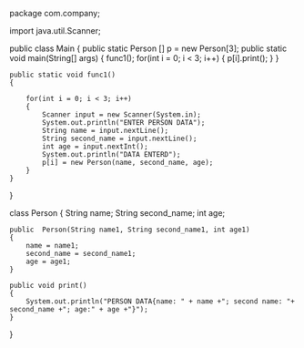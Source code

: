 package com.company;

import java.util.Scanner;

public class Main
{
    public static Person [] p = new Person[3];
    public static void main(String[] args)
    {
        func1();
        for(int i = 0; i < 3; i++)
        {
            p[i].print();
        }
    }

    public static void func1()
    {

        for(int i = 0; i < 3; i++)
        {
            Scanner input = new Scanner(System.in);
            System.out.println("ENTER PERSON DATA");
            String name = input.nextLine();
            String second_name = input.nextLine();
            int age = input.nextInt();
            System.out.println("DATA ENTERD");
            p[i] = new Person(name, second_name, age);
        }
    }
}

class Person
{
    String name;
    String second_name;
    int age;

    public  Person(String name1, String second_name1, int age1)
    {
        name = name1;
        second_name = second_name1;
        age = age1;
    }

    public void print()
    {
        System.out.println("PERSON DATA{name: " + name +"; second name: "+ second_name +"; age:" + age +"}");
    }
}
